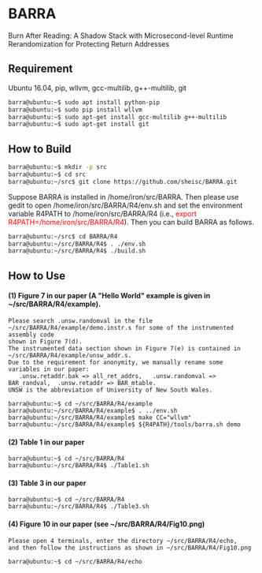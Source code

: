 # BARRA
Burn After Reading: A Shadow Stack with Microsecond-level Runtime Rerandomization for Protecting Return Addresses


## Requirement

 Ubuntu 16.04, pip, wllvm, gcc-multilib, g++-multilib, git 

```sh
barra@ubuntu:~$ sudo apt install python-pip
barra@ubuntu:~$ sudo pip install wllvm
barra@ubuntu:~$ sudo apt-get install gcc-multilib g++-multilib
barra@ubuntu:~$ sudo apt-get install git
```

## How to Build

```sh
barra@ubuntu:~$ mkdir -p src
barra@ubuntu:~$ cd src
barra@ubuntu:~/src$ git clone https://github.com/sheisc/BARRA.git
```

Suppose BARRA is installed in /home/iron/src/BARRA.
Then please use gedit to open /home/iron/src/BARRA/R4/env.sh and 
set the environment variable R4PATH to /home/iron/src/BARRA/R4
(i.e., <span style="color:red">export R4PATH=/home/iron/src/BARRA/R4</span>).
Then you can build BARRA as follows.


```sh
barra@ubuntu:~/src$ cd BARRA/R4
barra@ubuntu:~/src/BARRA/R4$ . ./env.sh 
barra@ubuntu:~/src/BARRA/R4$ ./build.sh
```

## How to Use





#### (1) Figure 7 in our paper (A "Hello World" example is given in ~/src/BARRA/R4/example).

    Please search .unsw.randomval in the file ~/src/BARRA/R4/example/demo.instr.s for some of the instrumented assembly code 
    shown in Figure 7(d).
    The instrumented data section shown in Figure 7(e) is contained in ~/src/BARRA/R4/example/unsw_addr.s.
    Due to the requirement for anonymity, we manually rename some variables in our paper:
       .unsw.retaddr.bak => all_ret_addrs,   .unsw.randomval => BAR_randval,  .unsw.retaddr => BAR_mtable.
    UNSW is the abbreviation of University of New South Wales.

    barra@ubuntu:~$ cd ~/src/BARRA/R4/example
    barra@ubuntu:~/src/BARRA/R4/example$ . ../env.sh 
    barra@ubuntu:~/src/BARRA/R4/example$ make CC="wllvm"
    barra@ubuntu:~/src/BARRA/R4/example$ ${R4PATH}/tools/barra.sh demo

#### (2) Table 1 in our paper

    barra@ubuntu:~$ cd ~/src/BARRA/R4
    barra@ubuntu:~/src/BARRA/R4$ ./Table1.sh

#### (3) Table 3 in our paper

    barra@ubuntu:~$ cd ~/src/BARRA/R4
    barra@ubuntu:~/src/BARRA/R4$ ./Table3.sh


#### (4) Figure 10 in our paper (see ~/src/BARRA/R4/Fig10.png)

    Please open 4 terminals, enter the directory ~/src/BARRA/R4/echo, 
    and then follow the instructions as shown in ~/src/BARRA/R4/Fig10.png

    barra@ubuntu:~$ cd ~/src/BARRA/R4/echo


